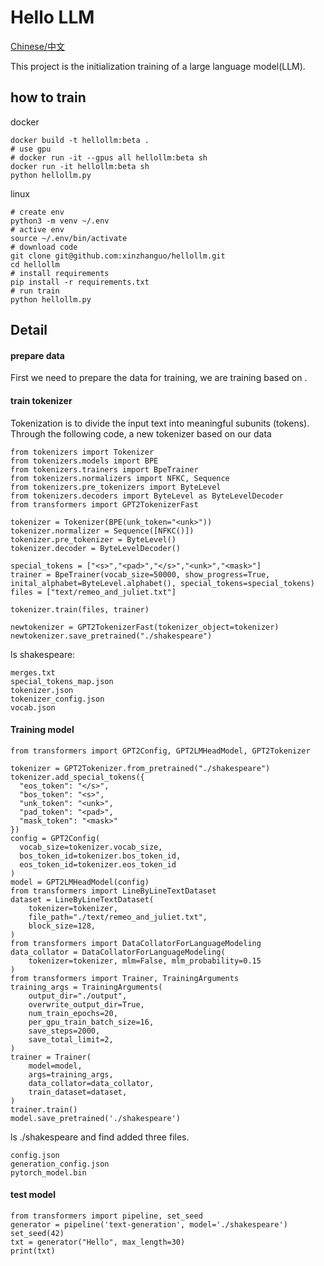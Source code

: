 # Hello LLM

[Chinese/中文](https://github.com/xinzhanguo/hellollm/blob/main/README_ZH.md)

This project is the initialization training of a large language model(LLM).

## how to train
docker
```
docker build -t hellollm:beta .
# use gpu
# docker run -it --gpus all hellollm:beta sh
docker run -it hellollm:beta sh
python hellollm.py
```
linux 
```
# create env
python3 -m venv ~/.env
# active env
source ~/.env/bin/activate
# download code
git clone git@github.com:xinzhanguo/hellollm.git
cd hellollm
# install requirements
pip install -r requirements.txt
# run train
python hellollm.py
```

## Detail

#### prepare data

First we need to prepare the data for training, we are training based on <Romeo and Juliet>.

#### train tokenizer

Tokenization is to divide the input text into meaningful subunits (tokens).
Through the following code, a new tokenizer based on our data

```
from tokenizers import Tokenizer
from tokenizers.models import BPE
from tokenizers.trainers import BpeTrainer
from tokenizers.normalizers import NFKC, Sequence
from tokenizers.pre_tokenizers import ByteLevel
from tokenizers.decoders import ByteLevel as ByteLevelDecoder
from transformers import GPT2TokenizerFast

tokenizer = Tokenizer(BPE(unk_token="<unk>"))
tokenizer.normalizer = Sequence([NFKC()])
tokenizer.pre_tokenizer = ByteLevel()
tokenizer.decoder = ByteLevelDecoder()

special_tokens = ["<s>","<pad>","</s>","<unk>","<mask>"]
trainer = BpeTrainer(vocab_size=50000, show_progress=True, inital_alphabet=ByteLevel.alphabet(), special_tokens=special_tokens)
files = ["text/remeo_and_juliet.txt"]

tokenizer.train(files, trainer)

newtokenizer = GPT2TokenizerFast(tokenizer_object=tokenizer)
newtokenizer.save_pretrained("./shakespeare")
```

ls shakespeare:
```
merges.txt
special_tokens_map.json
tokenizer.json
tokenizer_config.json
vocab.json
```

#### Training model

```
from transformers import GPT2Config, GPT2LMHeadModel, GPT2Tokenizer

tokenizer = GPT2Tokenizer.from_pretrained("./shakespeare")
tokenizer.add_special_tokens({
  "eos_token": "</s>",
  "bos_token": "<s>",
  "unk_token": "<unk>",
  "pad_token": "<pad>",
  "mask_token": "<mask>"
})
config = GPT2Config(
  vocab_size=tokenizer.vocab_size,
  bos_token_id=tokenizer.bos_token_id,
  eos_token_id=tokenizer.eos_token_id
)
model = GPT2LMHeadModel(config)
from transformers import LineByLineTextDataset
dataset = LineByLineTextDataset(
    tokenizer=tokenizer,
    file_path="./text/remeo_and_juliet.txt",
    block_size=128,
)
from transformers import DataCollatorForLanguageModeling
data_collator = DataCollatorForLanguageModeling(
    tokenizer=tokenizer, mlm=False, mlm_probability=0.15
)
from transformers import Trainer, TrainingArguments
training_args = TrainingArguments(
    output_dir="./output",
    overwrite_output_dir=True,
    num_train_epochs=20,
    per_gpu_train_batch_size=16,
    save_steps=2000,
    save_total_limit=2,
)
trainer = Trainer(
    model=model,
    args=training_args,
    data_collator=data_collator,
    train_dataset=dataset,
)
trainer.train()
model.save_pretrained('./shakespeare')

```

ls ./shakespeare and find added three files.
```
config.json
generation_config.json
pytorch_model.bin
```

#### test model

```
from transformers import pipeline, set_seed
generator = pipeline('text-generation', model='./shakespeare')
set_seed(42)
txt = generator("Hello", max_length=30)
print(txt)
```
